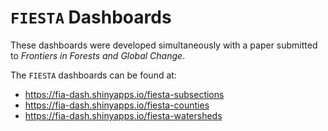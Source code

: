 # `FIESTA` Dashboards

These dashboards were developed simultaneously with a paper submitted to _Frontiers in Forests and Global Change_. 

The `FIESTA` dashboards can be found at: 

* https://fia-dash.shinyapps.io/fiesta-subsections
* https://fia-dash.shinyapps.io/fiesta-counties
* https://fia-dash.shinyapps.io/fiesta-watersheds
